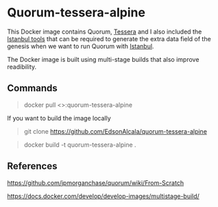 # Quorum-tessera-alpine

This Docker image contains Quorum, [Tessera](https://github.com/jpmorganchase/tessera) and I also included the [Istanbul tools](https://github.com/jpmorganchase/istanbul-tools) 
that can be required to generate the extra data field of the genesis when we want to run Quorum with [Istanbul](https://github.com/ethereum/EIPs/issues/650).

The Docker image is built using multi-stage builds that also improve readibility.

## Commands

> docker pull <>:quorum-tessera-alpine

If you want to build the image locally

> git clone https://github.com/EdsonAlcala/quorum-tessera-alpine

> docker build -t quorum-tessera-alpine .

## References

https://github.com/jpmorganchase/quorum/wiki/From-Scratch

https://docs.docker.com/develop/develop-images/multistage-build/
